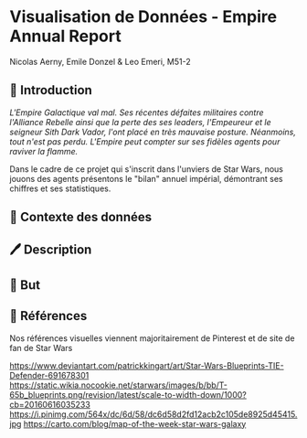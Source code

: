 # Visualisation de Données - Empire Annual Report
Nicolas Aerny, Emile Donzel & Leo Emeri, M51-2
## 💭  Introduction

*L'Empire Galactique val mal. Ses récentes défaites militaires contre l'Alliance Rebelle ainsi que la perte des ses leaders, l'Empeureur et le seigneur Sith Dark Vador, l'ont placé en très mauvaise posture. Néanmoins, tout n'est pas perdu. L'Empire peut compter sur ses fidèles agents pour raviver la flamme.*

Dans le cadre de ce projet qui s'inscrit dans l'unviers de Star Wars, nous jouons des agents présentons le "bilan" annuel impérial, démontrant ses chiffres et ses statistiques.

## 💾  Contexte des données
## 🖊️  Description
## 🎯  But
## 🌌  Références

Nos références visuelles viennent majoritairement de Pinterest et de site de fan de Star Wars

https://www.deviantart.com/patrickkingart/art/Star-Wars-Blueprints-TIE-Defender-691678301
https://static.wikia.nocookie.net/starwars/images/b/bb/T-65b_blueprints.png/revision/latest/scale-to-width-down/1000?cb=20160616035233
https://i.pinimg.com/564x/dc/6d/58/dc6d58d2fd12acb2c105de8925d45415.jpg 
https://carto.com/blog/map-of-the-week-star-wars-galaxy
